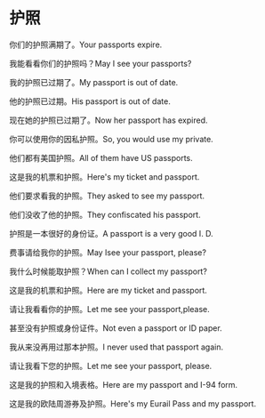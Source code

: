 # 护照

<p><span class="chinese">你们的护照满期了。</span><span class="english">Your passports expire.</span></p>

<p><span class="chinese">我能看看你们的护照吗？</span><span class="english">May I see your passports?</span></p>

<p><span class="chinese">我的护照已过期了。</span><span class="english">My passport is out of date.</span></p>

<p><span class="chinese">他的护照已过期。</span><span class="english">His passport is out of date.</span></p>

<p><span class="chinese">现在她的护照已过期了。</span><span class="english">Now her passport has expired.</span></p>

<p><span class="chinese">你可以使用你的因私护照。</span><span class="english">So, you would use my private.</span></p>

<p><span class="chinese">他们都有美国护照。</span><span class="english">All of them have US passports.</span></p>

<p><span class="chinese">这是我的机票和护照。</span><span class="english">Here's my ticket and passport.</span></p>

<p><span class="chinese">他们要求看我的护照。</span><span class="english">They asked to see my passport.</span></p>

<p><span class="chinese">他们没收了他的护照。</span><span class="english">They confiscated his passport.</span></p>

<p><span class="chinese">护照是一本很好的身份证。</span><span class="english">A passport is a very good I. D.</span></p>

<p><span class="chinese">费事请给我你的护照。</span><span class="english">May Isee your passport, please?</span></p>

<p><span class="chinese">我什么时候能取护照？</span><span class="english">When can I collect my passport?</span></p>

<p><span class="chinese">这是我的机票和护照。</span><span class="english">Here are my ticket and passport.</span></p>

<p><span class="chinese">请让我看看你的护照。</span><span class="english">Let me see your passport,please.</span></p>

<p><span class="chinese">甚至没有护照或身份证件。</span><span class="english">Not even a passport or ID paper.</span></p>

<p><span class="chinese">我从来没再用过那本护照。</span><span class="english">I never used that passport again.</span></p>

<p><span class="chinese">请让我看下您的护照。</span><span class="english">Let me see your  passport, please.</span></p>

<p><span class="chinese">这是我的护照和入境表格。</span><span class="english">Here are my passport and I-94 form.</span></p>

<p><span class="chinese">这是我的欧陆周游券及护照。</span><span class="english">Here's my Eurail Pass and my passport.</span></p>

